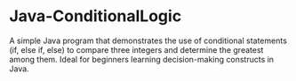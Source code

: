 # Java-ConditionalLogic
A simple Java program that demonstrates the use of conditional statements (if, else if, else) to compare three integers and determine the greatest among them. Ideal for beginners learning decision-making constructs in Java.
